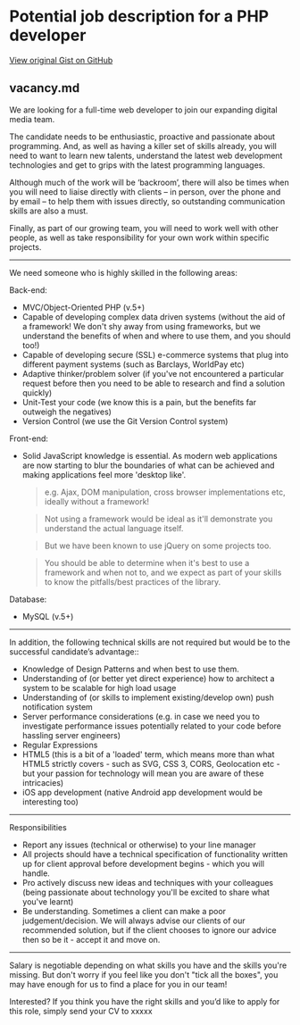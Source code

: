 # Potential job description for a PHP developer

[View original Gist on GitHub](https://gist.github.com/Integralist/1466029)

## vacancy.md

We are looking for a full-time web developer to join our expanding digital media team.

The candidate needs to be enthusiastic, proactive and passionate about programming. And, as well as having a killer set of skills already, you will need to want to learn new talents, understand the latest web development technologies and get to grips with the latest programming languages.

Although much of the work will be ‘backroom’, there will also be times when you will need to liaise directly with clients – in person, over the phone and by email – to help them with issues directly, so outstanding communication skills are also a must.

Finally, as part of our growing team, you will need to work well with other people, as well as take responsibility for your own work within specific projects.

-------------------------------------------------------

We need someone who is highly skilled in the following areas:

Back-end:

* MVC/Object-Oriented PHP (v.5+)
* Capable of developing complex data driven systems (without the aid of a framework! We don't shy away from using frameworks, but we understand the benefits of when and where to use them, and you should too!)
* Capable of developing secure (SSL) e-commerce systems that plug into different payment systems (such as Barclays, WorldPay etc)
* Adaptive thinker/problem solver (if you've not encountered a particular request before then you need to be able to research and find a solution quickly)
* Unit-Test your code (we know this is a pain, but the benefits far outweigh the negatives)
* Version Control (we use the Git Version Control system)

Front-end:

* Solid JavaScript knowledge is essential. As modern web applications are now starting to blur the boundaries of what can be achieved and making applications feel more 'desktop like'.
    
    > e.g. Ajax, DOM manipulation, cross browser implementations etc, ideally without a framework!
    
    > Not using a framework would be ideal as it'll demonstrate you understand the actual language itself.
    
    > But we have been known to use jQuery on some projects too.
    
    > You should be able to determine when it's best to use a framework and when not to, and we expect as part of your skills to know the pitfalls/best practices of the library.

Database:

* MySQL (v.5+)

-------------------------------------------------------

In addition, the following technical skills are not required but would be to the successful candidate’s advantage:: 

* Knowledge of Design Patterns and when best to use them.
* Understanding of (or better yet direct experience) how to architect a system to be scalable for high load usage
* Understanding of (or skills to implement existing/develop own) push notification system
* Server performance considerations (e.g. in case we need you to investigate performance issues potentially related to your code before hassling server engineers)
* Regular Expressions
* HTML5 (this is a bit of a 'loaded' term, which means more than what HTML5 strictly covers - such as SVG, CSS 3, CORS, Geolocation etc - but your passion for technology will mean you are aware of these intricacies)
* iOS app development (native Android app development would be interesting too)

-------------------------------------------------------

Responsibilities

* Report any issues (technical or otherwise) to your line manager
* All projects should have a technical specification of functionality written up for client approval before development begins - which you will handle.
* Pro actively discuss new ideas and techniques with your colleagues (being passionate about technology you'll be excited to share what you've learnt)
* Be understanding. Sometimes a client can make a poor judgement/decision. We will always advise our clients of our recommended solution, but if the client chooses to ignore our advice then so be it - accept it and move on.

-------------------------------------------------------

Salary is negotiable depending on what skills you have and the skills you're missing. But don't worry if you feel like you don't "tick all the boxes", you may have enough for us to find a place for you in our team!

Interested? If you think you have the right skills and you’d like to apply for this role, simply send your CV to xxxxx  


